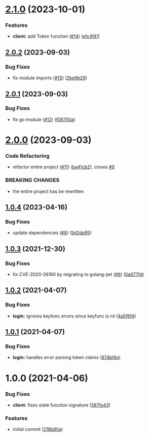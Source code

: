 # [2.1.0](https://github.com/tlkamp/litter-api/compare/v2.0.2...v2.1.0) (2023-10-01)


### Features

* **client:** add Token function ([#14](https://github.com/tlkamp/litter-api/issues/14)) ([efc4f41](https://github.com/tlkamp/litter-api/commit/efc4f4169ec09c276a6a757711dd47675a912c64))

## [2.0.2](https://github.com/tlkamp/litter-api/compare/v2.0.1...v2.0.2) (2023-09-03)


### Bug Fixes

* fix module imports ([#13](https://github.com/tlkamp/litter-api/issues/13)) ([2be9b29](https://github.com/tlkamp/litter-api/commit/2be9b297476fab6d18e831591f3899252f0a5a43))

## [2.0.1](https://github.com/tlkamp/litter-api/compare/v2.0.0...v2.0.1) (2023-09-03)


### Bug Fixes

* fix go module ([#12](https://github.com/tlkamp/litter-api/issues/12)) ([f08750a](https://github.com/tlkamp/litter-api/commit/f08750af209d572f5bd59502f9d081a77e3a48b1))

# [2.0.0](https://github.com/tlkamp/litter-api/compare/v1.0.4...v2.0.0) (2023-09-03)


### Code Refactoring

* refactor entire project ([#11](https://github.com/tlkamp/litter-api/issues/11)) ([ba41cb2](https://github.com/tlkamp/litter-api/commit/ba41cb27b24f172e2604c1b363f83a626fa31e58)), closes [#9](https://github.com/tlkamp/litter-api/issues/9)


### BREAKING CHANGES

* the entire project has be rewritten

## [1.0.4](https://github.com/tlkamp/litter-api/compare/v1.0.3...v1.0.4) (2023-04-16)


### Bug Fixes

* update dependencies ([#8](https://github.com/tlkamp/litter-api/issues/8)) ([5d2da95](https://github.com/tlkamp/litter-api/commit/5d2da95a50f4deeb93b215e9c2f26ffee3cb92e4))

## [1.0.3](https://github.com/tlkamp/litter-api/compare/v1.0.2...v1.0.3) (2021-12-30)


### Bug Fixes

* fix CVE-2020-26160 by migrating to golang-jwt ([#6](https://github.com/tlkamp/litter-api/issues/6)) ([0a677fd](https://github.com/tlkamp/litter-api/commit/0a677fdfeea1272a442b7752fde4a29a600ccc1e))

## [1.0.2](https://github.com/tlkamp/litter-api/compare/v1.0.1...v1.0.2) (2021-04-07)


### Bug Fixes

* **login:** ignores keyfunc errors since keyfunc is nil ([4a5f6f4](https://github.com/tlkamp/litter-api/commit/4a5f6f4dc49a7983bb7d8bcb914d6e7de794dc82))

## [1.0.1](https://github.com/tlkamp/litter-api/compare/v1.0.0...v1.0.1) (2021-04-07)


### Bug Fixes

* **login:** handles error parsing token claims ([874bf4e](https://github.com/tlkamp/litter-api/commit/874bf4ea202c95a839abf09006db4fcd39f77c70))

# 1.0.0 (2021-04-06)


### Bug Fixes

* **client:** fixes state function signature ([587fa43](https://github.com/tlkamp/litter-api/commit/587fa43e985f3f584db5fbaa78bd0849c6e0de3e))


### Features

* initial commit ([218b80a](https://github.com/tlkamp/litter-api/commit/218b80a00f3535d6bffb923366d4555a186566bb))
